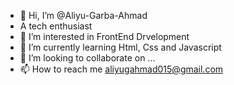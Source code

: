 - 👋 Hi, I’m @Aliyu-Garba-Ahmad
- A tech enthusiast
- 👀 I’m interested in FrontEnd Drvelopment
- 🌱 I’m currently learning Html, Css and Javascript 
- 💞️ I’m looking to collaborate on ...
- 📫 How to reach me aliyugahmad015@gmail.com

<!---
Aleeyurbt/Aleeyurbt is a ✨ special ✨ repository because its `README.md` (this file) appears on your GitHub profile.
You can click the Preview link to take a look at your changes.
--->
